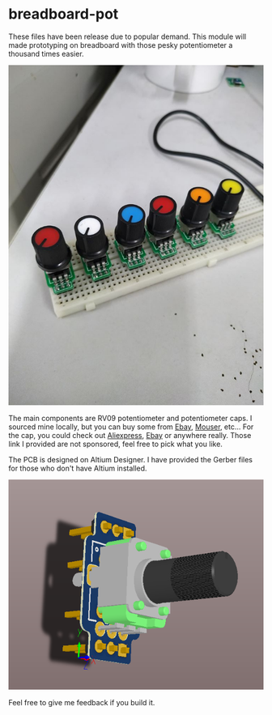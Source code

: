 # breadboard-pot

These files have been release due to popular demand. This module will made prototyping on breadboard with those pesky potentiometer a thousand times easier.

![Image of real result](https://github.com/romhunter/breadboard-pot/blob/master/images/images.png)

The main components are RV09 potentiometer and potentiometer caps. I sourced mine locally, but you can buy some from [Ebay](https://www.ebay.com/itm/20PCS-RV09-Vertical-10K-B103-Potentiometer-0932-Adjustable-Resistance-10K/292509604862?hash=item441aee5bfe:g:yy0AAOSwZshaxECR), [Mouser](https://www.mouser.com/Passive-Components/Potentiometers-Trimmers-Rheostats/Potentiometers/_/N-5g73?keyword=RV09), etc... For the cap, you could check out [Aliexpress](https://www.aliexpress.com/item/32949875014.html), [Ebay](https://www.ebay.com/sch/i.html?_from=R40&_nkw=potentiometer+cap&_sacat=0&LH_TitleDesc=0&_oac=1&_pgn=1) or anywhere really. Those link I provided are not sponsored, feel free to pick what you like.

The PCB is designed on Altium Designer. I have provided the Gerber files for those who don't have Altium installed.

![3D render](https://github.com/romhunter/breadboard-pot/blob/master/images/3d_render.PNG)

Feel free to give me feedback if you build it.
